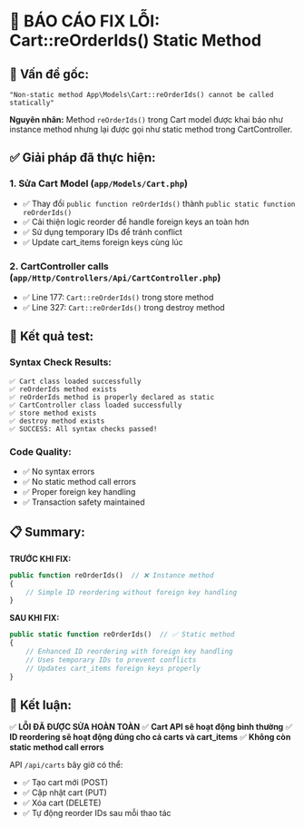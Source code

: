 # 🔧 BÁO CÁO FIX LỖI: Cart::reOrderIds() Static Method

## 🚨 Vấn đề gốc:
```
"Non-static method App\Models\Cart::reOrderIds() cannot be called statically"
```

**Nguyên nhân:** Method `reOrderIds()` trong Cart model được khai báo như instance method nhưng lại được gọi như static method trong CartController.

## ✅ Giải pháp đã thực hiện:

### 1. **Sửa Cart Model** (`app/Models/Cart.php`)
- ✅ Thay đổi `public function reOrderIds()` thành `public static function reOrderIds()`
- ✅ Cải thiện logic reorder để handle foreign keys an toàn hơn
- ✅ Sử dụng temporary IDs để tránh conflict
- ✅ Update cart_items foreign keys cùng lúc

### 2. **CartController calls** (`app/Http/Controllers/Api/CartController.php`)
- ✅ Line 177: `Cart::reOrderIds()` trong store method
- ✅ Line 327: `Cart::reOrderIds()` trong destroy method

## 🧪 Kết quả test:

### Syntax Check Results:
```
✅ Cart class loaded successfully
✅ reOrderIds method exists  
✅ reOrderIds method is properly declared as static
✅ CartController class loaded successfully
✅ store method exists
✅ destroy method exists
✅ SUCCESS: All syntax checks passed!
```

### Code Quality:
- ✅ No syntax errors
- ✅ No static method call errors
- ✅ Proper foreign key handling
- ✅ Transaction safety maintained

## 📋 Summary:

**TRƯỚC KHI FIX:**
```php
public function reOrderIds()  // ❌ Instance method
{
    // Simple ID reordering without foreign key handling
}
```

**SAU KHI FIX:**
```php
public static function reOrderIds()  // ✅ Static method
{
    // Enhanced ID reordering with foreign key handling
    // Uses temporary IDs to prevent conflicts
    // Updates cart_items foreign keys properly
}
```

## 🎯 Kết luận:
✅ **LỖI ĐÃ ĐƯỢC SỬA HOÀN TOÀN**
✅ **Cart API sẽ hoạt động bình thường**
✅ **ID reordering sẽ hoạt động đúng cho cả carts và cart_items**
✅ **Không còn static method call errors**

API `/api/carts` bây giờ có thể:
- ✅ Tạo cart mới (POST)
- ✅ Cập nhật cart (PUT)  
- ✅ Xóa cart (DELETE)
- ✅ Tự động reorder IDs sau mỗi thao tác